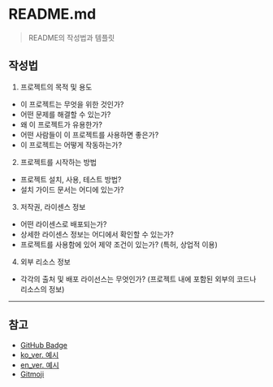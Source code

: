 # README.md
> README의 작성법과 템플릿

## 작성법

1. 프로젝트의 목적 및 용도
- 이 프로젝트는 무엇을 위한 것인가?
- 어떤 문제를 해결할 수 있는가?
- 왜 이 프로젝트가 유용한가?
- 어떤 사람들이 이 프로젝트를 사용하면 좋은가?
- 이 프로젝트는 어떻게 작동하는가?

2. 프로젝트를 시작하는 방법
- 프로젝트 설치, 사용, 테스트 방법?
- 설치 가이드 문서는 어디에 있는가?

3. 저작권, 라이센스 정보
- 어떤 라이센스로 배포되는가?
- 상세한 라이센스 정보는 어디에서 확인할 수 있는가?
- 프로젝트를 사용함에 있어 제약 조건이 있는가? (특허, 상업적 이용)

4. 외부 리소스 정보
- 각각의 출처 및 배포 라이선스는 무엇인가? (프로젝트 내에 포함된 외부의 코드나 리소스의 정보)

---

## 참고

- [GitHub Badge](./docs/badge.md)
- [ko_ver. 예시](./docs/ko_example.md)
- [en_ver. 예시](./docs/en_example.md)
- [Gitmoji](./docs/gitmoji.md)